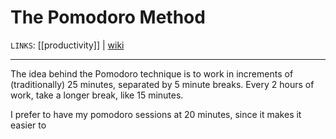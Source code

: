 # The Pomodoro Method
`LINKS`: [[productivity]] | [wiki](https://en.wikipedia.org/wiki/Pomodoro_Technique)


---
The idea behind the Pomodoro technique is to work in increments of (traditionally) 25 minutes, separated by 5 minute breaks. Every 2 hours of work, take a longer break, like 15 minutes. 

I prefer to have my pomodoro sessions at 20 minutes, since it makes it easier to 